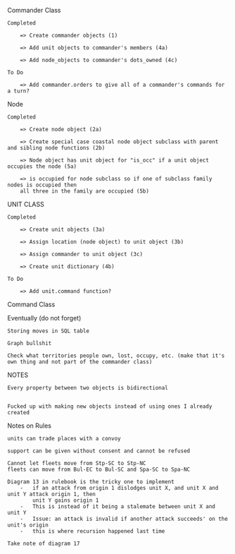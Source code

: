 
Commander Class

    Completed

        => Create commander objects (1)

        => Add unit objects to commander's members (4a)

        => Add node_objects to commander's dots_owned (4c)

    To Do

        => Add commander.orders to give all of a commander's commands for a turn?


Node

    Completed

        => Create node object (2a)

        => Create special case coastal node object subclass with parent and sibling node functions (2b)

        => Node object has unit object for "is_occ" if a unit object occupies the node (5a)

        => is occupied for node subclass so if one of subclass family nodes is occupied then 
        all three in the family are occupied (5b)
    

UNIT CLASS

    Completed

        => Create unit objects (3a)

        => Assign location (node object) to unit object (3b)

        => Assign commander to unit object (3c)

        => Create unit dictionary (4b)

    To Do

        => Add unit.command function? 



Command Class






Eventually (do not forget)

    Storing moves in SQL table 

    Graph bullshit

    Check what territories people own, lost, occupy, etc. (make that it's own thing and not part of the commander class)


NOTES

    Every property between two objects is bidirectional


    Fucked up with making new objects instead of using ones I already created


Notes on Rules

    units can trade places with a convoy

    support can be given without consent and cannot be refused

    Cannot let fleets move from Stp-SC to Stp-NC
    fleets can move from Bul-EC to Bul-SC and Spa-SC to Spa-NC

    Diagram 13 in rulebook is the tricky one to implement
        -   if an attack from origin 1 dislodges unit X, and unit X and unit Y attack origin 1, then 
            unit Y gains origin 1 
        -   This is instead of it being a stalemate between unit X and unit Y
        -   Issue: an attack is invalid if another attack succeeds' on the unit's origin
        -   this is where recursion happened last time

    Take note of diagram 17

